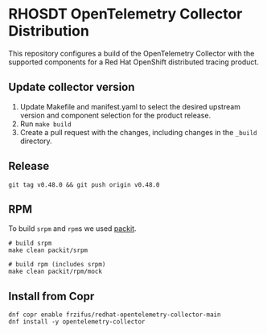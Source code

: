 # RHOSDT OpenTelemetry Collector Distribution

This repository configures a build of the OpenTelemetry Collector with the supported components for a Red Hat OpenShift distributed tracing product.

## Update collector version

1. Update Makefile and manifest.yaml to select the desired upstream version and component selection for the product release. 
1. Run `make build`
1. Create a pull request with the changes, including changes in the `_build` directory.

## Release

```
git tag v0.48.0 && git push origin v0.48.0
```

## RPM

To build `srpm` and `rpm`s we used [packit](https://packit.dev/).

```
# build srpm 
make clean packit/srpm

# build rpm (includes srpm)
make clean packit/rpm/mock
```

## Install from Copr

```
dnf copr enable frzifus/redhat-opentelemetry-collector-main 
dnf install -y opentelemetry-collector
```
